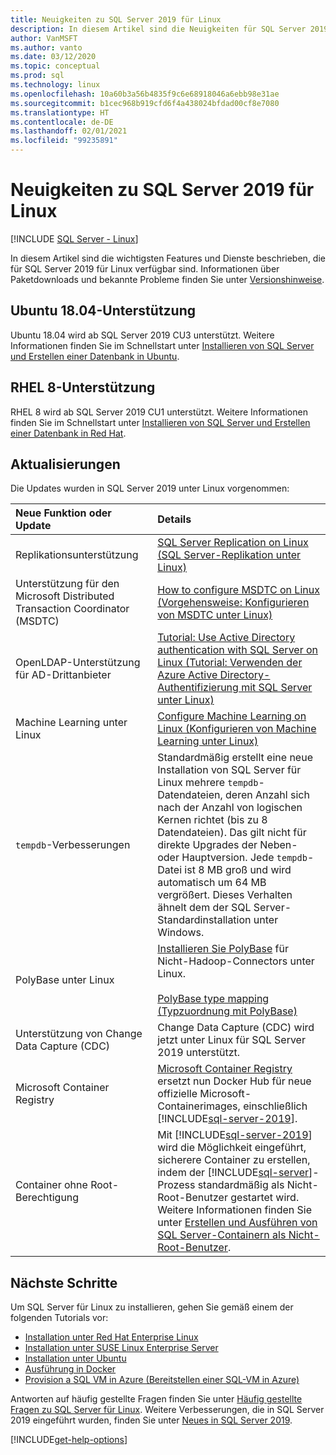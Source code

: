 ```yaml
---
title: Neuigkeiten zu SQL Server 2019 für Linux
description: In diesem Artikel sind die Neuigkeiten für SQL Server 2019 für Linux zusammengestellt.
author: VanMSFT
ms.author: vanto
ms.date: 03/12/2020
ms.topic: conceptual
ms.prod: sql
ms.technology: linux
ms.openlocfilehash: 10a60b3a56b4835f9c6e68918046a6ebb98e31ae
ms.sourcegitcommit: b1cec968b919cfd6f4a438024bfdad00cf8e7080
ms.translationtype: HT
ms.contentlocale: de-DE
ms.lasthandoff: 02/01/2021
ms.locfileid: "99235891"
---
```

# <a name="whats-new-for-sql-server-2019-on-linux"></a>Neuigkeiten zu SQL Server 2019 für Linux

[!INCLUDE [SQL Server - Linux](../includes/applies-to-version/sql-linux.md)]

In diesem Artikel sind die wichtigsten Features und Dienste beschrieben, die für SQL Server 2019 für Linux verfügbar sind. Informationen über Paketdownloads und bekannte Probleme finden Sie unter [Versionshinweise](sql-server-linux-release-notes-2019.md).

## <a name="ubuntu-1804-supported"></a>Ubuntu 18.04-Unterstützung

Ubuntu 18.04 wird ab SQL Server 2019 CU3 unterstützt. Weitere Informationen finden Sie im Schnellstart unter [Installieren von SQL Server und Erstellen einer Datenbank in Ubuntu](quickstart-install-connect-ubuntu.md?view=sql-server-linux-ver15&preserve-view=true).

## <a name="rhel-8-supported"></a>RHEL 8-Unterstützung

RHEL 8 wird ab SQL Server 2019 CU1 unterstützt. Weitere Informationen finden Sie im Schnellstart unter [Installieren von SQL Server und Erstellen einer Datenbank in Red Hat](quickstart-install-connect-red-hat.md?view=sql-server-linux-ver15&preserve-view=true).

## <a name="updates"></a>Aktualisierungen

Die Updates wurden in SQL Server 2019 unter Linux vorgenommen:

| Neue Funktion oder Update | Details |
|:-----|:-----|
|Replikationsunterstützung |[SQL Server Replication on Linux (SQL Server-Replikation unter Linux)](sql-server-linux-replication.md)
|Unterstützung für den Microsoft Distributed Transaction Coordinator (MSDTC) |[How to configure MSDTC on Linux (Vorgehensweise: Konfigurieren von MSDTC unter Linux)](sql-server-linux-configure-msdtc.md) |
|OpenLDAP-Unterstützung für AD-Drittanbieter |[Tutorial: Use Active Directory authentication with SQL Server on Linux (Tutorial: Verwenden der Azure Active Directory-Authentifizierung mit SQL Server unter Linux)](sql-server-linux-active-directory-authentication.md) |
|Machine Learning unter Linux |[Configure Machine Learning on Linux (Konfigurieren von Machine Learning unter Linux)](sql-server-linux-setup-machine-learning.md) |
|`tempdb`-Verbesserungen | Standardmäßig erstellt eine neue Installation von SQL Server für Linux mehrere `tempdb`-Datendateien, deren Anzahl sich nach der Anzahl von logischen Kernen richtet (bis zu 8 Datendateien). Das gilt nicht für direkte Upgrades der Neben- oder Hauptversion. Jede `tempdb`-Datei ist 8 MB groß und wird automatisch um 64 MB vergrößert. Dieses Verhalten ähnelt dem der SQL Server-Standardinstallation unter Windows. |
| PolyBase unter Linux | [Installieren Sie PolyBase](../relational-databases/polybase/polybase-linux-setup.md) für Nicht-Hadoop-Connectors unter Linux.<br/><br/>[PolyBase type mapping (Typzuordnung mit PolyBase)](../relational-databases/polybase/polybase-type-mapping.md) |
| Unterstützung von Change Data Capture (CDC) | Change Data Capture (CDC) wird jetzt unter Linux für SQL Server 2019 unterstützt. |
| Microsoft Container Registry | [Microsoft Container Registry](https://azure.microsoft.com/blog/microsoft-syndicates-container-catalog/) ersetzt nun Docker Hub für neue offizielle Microsoft-Containerimages, einschließlich [!INCLUDE[sql-server-2019](../includes/sssql19-md.md)]. |
| Container ohne Root-Berechtigung | Mit [!INCLUDE[sql-server-2019](../includes/sssql19-md.md)] wird die Möglichkeit eingeführt, sicherere Container zu erstellen, indem der [!INCLUDE[sql-server](../includes/ssnoversion-md.md)]-Prozess standardmäßig als Nicht-Root-Benutzer gestartet wird. Weitere Informationen finden Sie unter [Erstellen und Ausführen von SQL Server-Containern als Nicht-Root-Benutzer](./sql-server-linux-docker-container-security.md#buildnonrootcontainer). |

## <a name="next-steps"></a>Nächste Schritte

Um SQL Server für Linux zu installieren, gehen Sie gemäß einem der folgenden Tutorials vor:

- [Installation unter Red Hat Enterprise Linux](quickstart-install-connect-red-hat.md?view=sql-server-linux-ver15&preserve-view=true)
- [Installation unter SUSE Linux Enterprise Server](quickstart-install-connect-suse.md?view=sql-server-linux-ver15&preserve-view=true)
- [Installation unter Ubuntu](quickstart-install-connect-ubuntu.md?view=sql-server-linux-ver15&preserve-view=true)
- [Ausführung in Docker](quickstart-install-connect-docker.md?view=sql-server-linux-ver15&preserve-view=true)
- [Provision a SQL VM in Azure (Bereitstellen einer SQL-VM in Azure)](/azure/virtual-machines/linux/sql/provision-sql-server-linux-virtual-machine?toc=/sql/toc/toc.json)

Antworten auf häufig gestellte Fragen finden Sie unter [Häufig gestellte Fragen zu SQL Server für Linux](sql-server-linux-faq.md). Weitere Verbesserungen, die in SQL Server 2019 eingeführt wurden, finden Sie unter [Neues in SQL Server 2019](../sql-server/what-s-new-in-sql-server-ver15.md?view=sql-server-ver15&preserve-view=true).

[!INCLUDE[get-help-options](../includes/paragraph-content/get-help-options.md)]